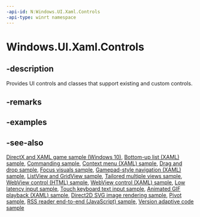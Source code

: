 ```yaml
---
-api-id: N:Windows.UI.Xaml.Controls
-api-type: winrt namespace
---
```


# Windows.UI.Xaml.Controls

## -description

Provides UI controls and classes that support existing and custom controls.

## -remarks

## -examples

## -see-also

[DirectX and XAML game sample (Windows 10)](https://github.com/Microsoft/Windows-universal-samples/tree/master/Samples/Simple3DGameXaml), [Bottom-up list (XAML) sample](https://github.com/Microsoft/Windows-universal-samples/tree/master/Samples/XamlBottomUpList), [Commanding sample](https://github.com/Microsoft/Windows-universal-samples/tree/master/Samples/XamlCommanding), [Context menu (XAML) sample](https://github.com/Microsoft/Windows-universal-samples/tree/master/Samples/XamlContextMenu), [Drag and drop sample](https://github.com/Microsoft/Windows-universal-samples/tree/master/Samples/XamlDragAndDrop), [Focus visuals sample](https://github.com/Microsoft/Windows-universal-samples/tree/master/Samples/XamlFocusVisuals), [Gamepad-style navigation (XAML) sample](https://github.com/Microsoft/Windows-universal-samples/tree/master/Samples/XamlGamepadNavigation), [ListView and GridView sample](https://github.com/Microsoft/Windows-universal-samples/tree/master/Samples/XamlListView), [Tailored multiple views sample](https://github.com/Microsoft/Windows-universal-samples/tree/master/Samples/XamlTailoredMultipleViews), [WebView control (HTML) sample](https://github.com/Microsoft/Windows-universal-samples/tree/master/Samples/WebView), [WebView control (XAML) sample](https://github.com/Microsoft/Windows-universal-samples/tree/master/Samples/XamlWebView), [Low latency input sample](https://github.com/Microsoft/Windows-universal-samples/tree/master/Samples/LowLatencyInput), [Touch keyboard text input sample](https://github.com/Microsoft/Windows-universal-samples/tree/master/Samples/TouchKeyboardTextInput), [Animated GIF playback (XAML) sample](https://github.com/Microsoft/Windows-universal-samples/tree/master/Samples/XamlAnimatedGif), [Direct2D SVG image rendering sample](https://github.com/Microsoft/Windows-universal-samples/tree/master/Samples/D2DSvgImage), [Pivot sample](https://github.com/Microsoft/Windows-universal-samples/tree/master/Samples/XamlPivot), [RSS reader end-to-end (JavaScript) sample](https://github.com/Microsoft/Windows-universal-samples/tree/master/Samples/FeedReader), [Version adaptive code sample](https://github.com/Microsoft/Windows-universal-samples/tree/master/Samples/VersionAdaptiveCode)
